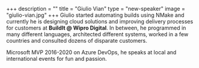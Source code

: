 +++
description = ""
title = "Giulio Vian"
type = "new-speaker"
image = "giulio-vian.jpg"
+++
Giulio started automating builds using NMake and currently he is designing cloud solutions and improving delivery processes for customers at **BuildIt @ Wipro Digital**. In between, he programmed in many different languages, architected different systems, worked in a few countries and consulted dozens of disparate customers.

Microsoft MVP 2016-2020 on Azure DevOps, he speaks at local and international events for fun and passion.